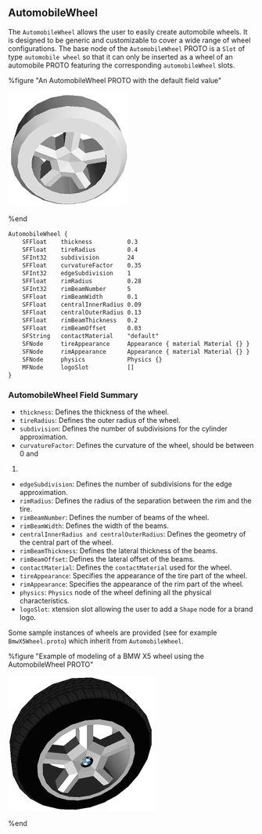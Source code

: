 ## AutomobileWheel

The `AutomobileWheel` allows the user to easily create automobile wheels. It is
designed to be generic and customizable to cover a wide range of wheel
configurations. The base node of the `AutomobileWheel` PROTO is a `Slot` of type
`automobile wheel` so that it can only be inserted as a wheel of an automobile
PROTO featuring the corresponding `automobileWheel` slots.

%figure "An AutomobileWheel PROTO with the default field value"

![An AutomobileWheel PROTO with the default field value](images/automobileWheel.png)

%end

```
AutomobileWheel {
    SFFloat    thickness          0.3
    SFFloat    tireRadius         0.4
    SFInt32    subdivision        24
    SFFloat    curvatureFactor    0.35
    SFInt32    edgeSubdivision    1
    SFFloat    rimRadius          0.28
    SFInt32    rimBeamNumber      5
    SFFloat    rimBeamWidth       0.1
    SFFloat    centralInnerRadius 0.09
    SFFloat    centralOuterRadius 0.13
    SFFloat    rimBeamThickness   0.2
    SFFloat    rimBeamOffset      0.03
    SFString   contactMaterial    "default"
    SFNode     tireAppearance     Appearance { material Material {} }
    SFNode     rimAppearance      Appearance { material Material {} }
    SFNode     physics            Physics {}
    MFNode     logoSlot           []
}
```

### AutomobileWheel Field Summary

- `thickness`: Defines the thickness of the wheel.
- `tireRadius`: Defines the outer radius of the wheel.
- `subdivision`: Defines the number of subdivisions for the cylinder
approximation.
- `curvatureFactor`: Defines the curvature of the wheel, should be between 0 and
1.
- `edgeSubdivision`: Defines the number of subdivisions for the edge
approximation.
- `rimRadius`: Defines the radius of the separation between the rim and the tire.
- `rimBeamNumber`: Defines the number of beams of the wheel.
- `rimBeamWidth`: Defines the width of the beams.
- `centralInnerRadius and centralOuterRadius`: Defines the geometry of the central
part of the wheel.
- `rimBeamThickness`: Defines the lateral thickness of the beams.
- `rimBeamOffset`: Defines the lateral offset of the beams.
- `contactMaterial`: Defines the `contactMaterial` used for the wheel.
- `tireAppearance`: Specifies the appearance of the tire part of the wheel.
- `rimAppearance`: Specifies the appearance of the rim part of the wheel.
- `physics`: `Physics` node of the wheel defining all the physical
characteristics.
- `logoSlot`: xtension slot allowing the user to add a `Shape` node for a brand
logo.

Some sample instances of wheels are provided (see for example
`BmwX5Wheel.proto`) which inherit from `AutomobileWheel`.

%figure "Example of modeling of a BMW X5 wheel using the AutomobileWheel PROTO"

![Example of modeling of a BMW X5 wheel using the AutomobileWheel PROTO](images/BmwX5Wheel.png)

%end

